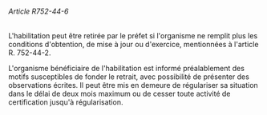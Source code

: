 ###### Article R752-44-6

L'habilitation peut être retirée par le préfet si l'organisme ne remplit plus les conditions d'obtention, de mise à jour ou d'exercice, mentionnées à l'article R. 752-44-2.

L'organisme bénéficiaire de l'habilitation est informé préalablement des motifs susceptibles de fonder le retrait, avec possibilité de présenter des observations écrites. Il peut être mis en demeure de régulariser sa situation dans le délai de deux mois maximum ou de cesser toute activité de certification jusqu'à régularisation.

